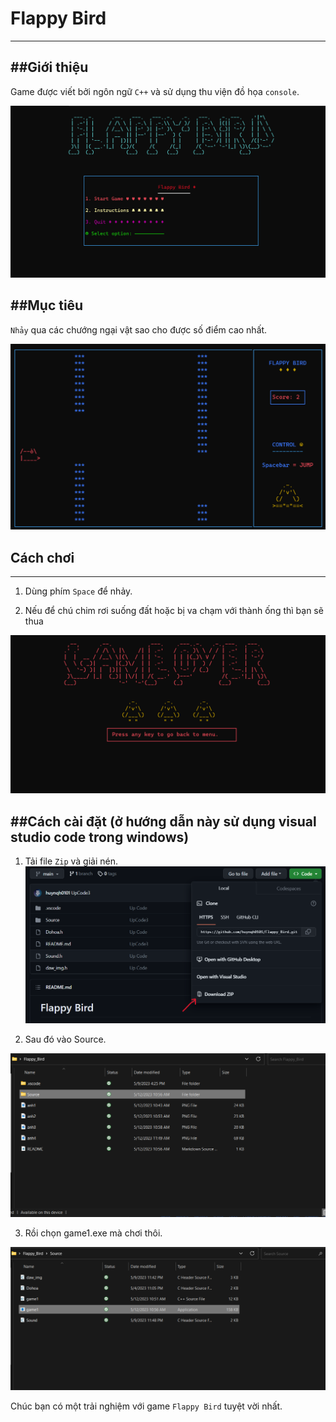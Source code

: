 # Flappy Bird
---

##Giới thiệu
---
Game được viết bởi ngôn ngữ `C++` và sử dụng thu viện đồ họa `console`.

![example](anh1.png)

##Mục tiêu
---
`Nhảy` qua các chướng ngại vật sao cho được số điểm cao nhất.

![example](anh2.png)

## Cách chơi
---
1. Dùng phím `Space` để nhảy.

2. Nếu để chú chim rơi suống đất hoặc bị va chạm  với thành ống thì bạn sẽ thua

![example](anh3.png)

##Cách cài đặt (ở hướng dẫn này sử dụng visual studio code trong windows)
---
1. Tải file `Zip` và giải nén.
![example](anh4.png)

2. Sau đó vào Source.

![example](anh5.png)

3. Rồi chọn game1.exe mà chơi thôi.

![example](anh6.png)





Chúc bạn có một trải nghiệm với game `Flappy Bird` tuyệt vời nhất.





